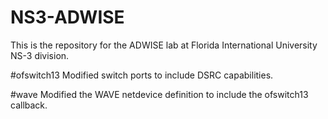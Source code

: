 # NS3-ADWISE
This is the repository for the ADWISE lab at Florida International University NS-3 division.

#ofswitch13
Modified switch ports to include DSRC capabilities.

#wave
Modified the WAVE netdevice definition to include the ofswitch13 callback.
